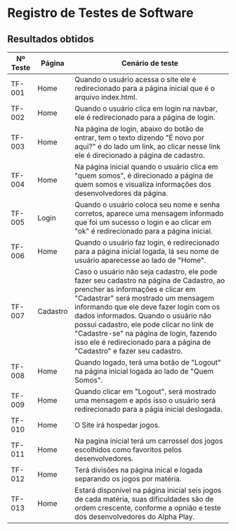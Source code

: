 # Registro de Testes de Software

## Resultados obtidos

| Nº Teste | Página | Cenário de teste |
|-----------|-----------------------------------------|----|
|TF-001| Home | Quando o usuário acessa o site ele é redirecionado para a página inicial que é o arquivo index.html. |
|TF-002| Home | Quando o usuário clica em login na navbar, ele é redirecionado para a página de login. |
|TF-003| Home | Na página de login, abaixo do botão de entrar, tem o texto dizendo "É novo por aqui?" e do lado um link, ao clicar nesse link ele é direcionado a página de cadastro. |
|TF-004| Home |  Na página inicial quando o usuário clica em "quem somos", é direcionado a página de quem somos e visualiza informações dos desenvolvedores da página.|
|TF-005| Login | Quando o usuário coloca seu nome e senha corretos, aparece uma mensagem informado que foi um sucesso o login e ao clicar em "ok" é redirecionado para a página inicial.|
|TF-006| Home | Quando o usuário faz login, é redirecionado para a página inicial logada, lá seu nome de usuário aparecesse ao lado de "Home". |
|TF-007| Cadastro | Caso o usuário não seja cadastro, ele pode fazer seu cadastro na página de Cadastro, ao prencher as informações e clicar em "Cadastrar" será mostrado um mensagem informando que ele deve fazer login com os dados informados. Quando o usuário não possui cadastro, ele pode clicar no link de "Cadastre-se" na página de login, fazendo isso ele é redirecionado para a página de "Cadastro" e fazer seu cadastro.|
|TF-008| Home | Quando logado, terá uma botão de "Logout" na página inicial logada ao lado de "Quem Somos". |
|TF-009| Home | Quando clicar em "Logout", será mostrado uma mensagem e após isso o usuário será redirecionado para a págia inicial deslogada. |
|TF-010| Home | O Site irá hospedar jogos. |
|TF-011| Home | Na pagina inicial terá um carrossel dos jogos escolhidos como favoritos pelos desenvolvedores. |
|TF-012| Home | Terá divisões na página inical e logada separando os jogos por matéria. |
|TF-013| Home | Estará disponível na página inicial seis jogos de cada matéria, suas dificuldades são de ordem crescente, conforme a opnião e teste dos desenvolvedores do Alpha Play. |
